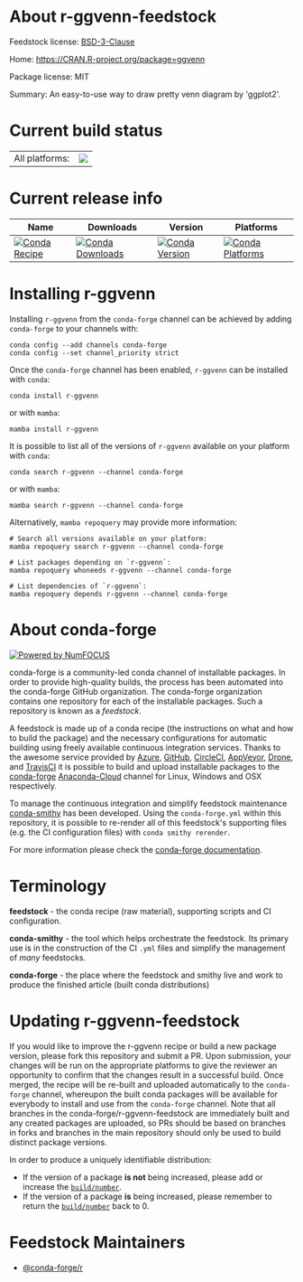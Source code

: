 About r-ggvenn-feedstock
========================

Feedstock license: [BSD-3-Clause](https://github.com/conda-forge/r-ggvenn-feedstock/blob/main/LICENSE.txt)

Home: https://CRAN.R-project.org/package=ggvenn

Package license: MIT

Summary: An easy-to-use way to draw pretty venn diagram by 'ggplot2'.

Current build status
====================


<table><tr><td>All platforms:</td>
    <td>
      <a href="https://dev.azure.com/conda-forge/feedstock-builds/_build/latest?definitionId=17891&branchName=main">
        <img src="https://dev.azure.com/conda-forge/feedstock-builds/_apis/build/status/r-ggvenn-feedstock?branchName=main">
      </a>
    </td>
  </tr>
</table>

Current release info
====================

| Name | Downloads | Version | Platforms |
| --- | --- | --- | --- |
| [![Conda Recipe](https://img.shields.io/badge/recipe-r--ggvenn-green.svg)](https://anaconda.org/conda-forge/r-ggvenn) | [![Conda Downloads](https://img.shields.io/conda/dn/conda-forge/r-ggvenn.svg)](https://anaconda.org/conda-forge/r-ggvenn) | [![Conda Version](https://img.shields.io/conda/vn/conda-forge/r-ggvenn.svg)](https://anaconda.org/conda-forge/r-ggvenn) | [![Conda Platforms](https://img.shields.io/conda/pn/conda-forge/r-ggvenn.svg)](https://anaconda.org/conda-forge/r-ggvenn) |

Installing r-ggvenn
===================

Installing `r-ggvenn` from the `conda-forge` channel can be achieved by adding `conda-forge` to your channels with:

```
conda config --add channels conda-forge
conda config --set channel_priority strict
```

Once the `conda-forge` channel has been enabled, `r-ggvenn` can be installed with `conda`:

```
conda install r-ggvenn
```

or with `mamba`:

```
mamba install r-ggvenn
```

It is possible to list all of the versions of `r-ggvenn` available on your platform with `conda`:

```
conda search r-ggvenn --channel conda-forge
```

or with `mamba`:

```
mamba search r-ggvenn --channel conda-forge
```

Alternatively, `mamba repoquery` may provide more information:

```
# Search all versions available on your platform:
mamba repoquery search r-ggvenn --channel conda-forge

# List packages depending on `r-ggvenn`:
mamba repoquery whoneeds r-ggvenn --channel conda-forge

# List dependencies of `r-ggvenn`:
mamba repoquery depends r-ggvenn --channel conda-forge
```


About conda-forge
=================

[![Powered by
NumFOCUS](https://img.shields.io/badge/powered%20by-NumFOCUS-orange.svg?style=flat&colorA=E1523D&colorB=007D8A)](https://numfocus.org)

conda-forge is a community-led conda channel of installable packages.
In order to provide high-quality builds, the process has been automated into the
conda-forge GitHub organization. The conda-forge organization contains one repository
for each of the installable packages. Such a repository is known as a *feedstock*.

A feedstock is made up of a conda recipe (the instructions on what and how to build
the package) and the necessary configurations for automatic building using freely
available continuous integration services. Thanks to the awesome service provided by
[Azure](https://azure.microsoft.com/en-us/services/devops/), [GitHub](https://github.com/),
[CircleCI](https://circleci.com/), [AppVeyor](https://www.appveyor.com/),
[Drone](https://cloud.drone.io/welcome), and [TravisCI](https://travis-ci.com/)
it is possible to build and upload installable packages to the
[conda-forge](https://anaconda.org/conda-forge) [Anaconda-Cloud](https://anaconda.org/)
channel for Linux, Windows and OSX respectively.

To manage the continuous integration and simplify feedstock maintenance
[conda-smithy](https://github.com/conda-forge/conda-smithy) has been developed.
Using the ``conda-forge.yml`` within this repository, it is possible to re-render all of
this feedstock's supporting files (e.g. the CI configuration files) with ``conda smithy rerender``.

For more information please check the [conda-forge documentation](https://conda-forge.org/docs/).

Terminology
===========

**feedstock** - the conda recipe (raw material), supporting scripts and CI configuration.

**conda-smithy** - the tool which helps orchestrate the feedstock.
                   Its primary use is in the construction of the CI ``.yml`` files
                   and simplify the management of *many* feedstocks.

**conda-forge** - the place where the feedstock and smithy live and work to
                  produce the finished article (built conda distributions)


Updating r-ggvenn-feedstock
===========================

If you would like to improve the r-ggvenn recipe or build a new
package version, please fork this repository and submit a PR. Upon submission,
your changes will be run on the appropriate platforms to give the reviewer an
opportunity to confirm that the changes result in a successful build. Once
merged, the recipe will be re-built and uploaded automatically to the
`conda-forge` channel, whereupon the built conda packages will be available for
everybody to install and use from the `conda-forge` channel.
Note that all branches in the conda-forge/r-ggvenn-feedstock are
immediately built and any created packages are uploaded, so PRs should be based
on branches in forks and branches in the main repository should only be used to
build distinct package versions.

In order to produce a uniquely identifiable distribution:
 * If the version of a package **is not** being increased, please add or increase
   the [``build/number``](https://docs.conda.io/projects/conda-build/en/latest/resources/define-metadata.html#build-number-and-string).
 * If the version of a package **is** being increased, please remember to return
   the [``build/number``](https://docs.conda.io/projects/conda-build/en/latest/resources/define-metadata.html#build-number-and-string)
   back to 0.

Feedstock Maintainers
=====================

* [@conda-forge/r](https://github.com/conda-forge/r/)


